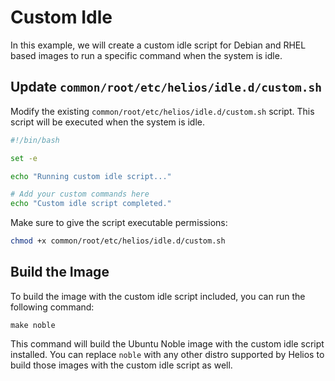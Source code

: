 # Custom Idle

In this example, we will create a custom idle script for Debian and RHEL based images to run a specific command when the system is idle.

## Update `common/root/etc/helios/idle.d/custom.sh`

Modify the existing `common/root/etc/helios/idle.d/custom.sh` script. This script will be executed when the system is idle.

```bash
#!/bin/bash

set -e

echo "Running custom idle script..."

# Add your custom commands here
echo "Custom idle script completed."
```

Make sure to give the script executable permissions:

```bash
chmod +x common/root/etc/helios/idle.d/custom.sh
```

## Build the Image

To build the image with the custom idle script included, you can run the following command:

```shell
make noble
```

This command will build the Ubuntu Noble image with the custom idle script installed. You can replace `noble` with any other distro supported by Helios to build those images with the custom idle script as well.
